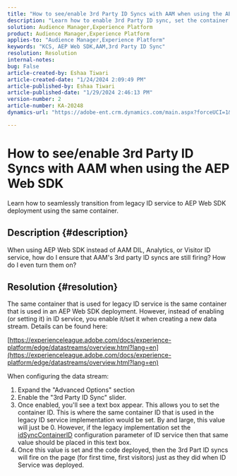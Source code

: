 ```yaml
---
title: "How to see/enable 3rd Party ID Syncs with AAM when using the AEP Web SDK"
description: "Learn how to enable 3rd Party ID sync, set the container ID in a new data stream, and deploy code for effective synchronization."
solution: Audience Manager,Experience Platform
product: Audience Manager,Experience Platform
applies-to: "Audience Manager,Experience Platform"
keywords: "KCS, AEP Web SDK,AAM,3rd Party ID Sync"
resolution: Resolution
internal-notes: 
bug: False
article-created-by: Eshaa Tiwari
article-created-date: "1/24/2024 2:09:49 PM"
article-published-by: Eshaa Tiwari
article-published-date: "1/29/2024 2:46:13 PM"
version-number: 2
article-number: KA-20248
dynamics-url: "https://adobe-ent.crm.dynamics.com/main.aspx?forceUCI=1&pagetype=entityrecord&etn=knowledgearticle&id=49c7e139-c2ba-ee11-a569-6045bd006268"

---
```

# How to see/enable 3rd Party ID Syncs with AAM when using the AEP Web SDK


Learn how to seamlessly transition from legacy ID service to AEP Web SDK deployment using the same container.

## Description {#description}

When using AEP Web SDK instead of AAM DIL, Analytics, or Visitor ID service, how do I ensure that AAM's 3rd party ID syncs are still firing? How do I even turn them on?

## Resolution {#resolution}


The same container that is used for legacy ID service is the same container that is used in an AEP Web SDK deployment. However, instead of enabling (or setting it) in ID service, you enable it/set it when creating a new data stream. Details can be found here:

[https://experienceleague.adobe.com/docs/experience-platform/edge/datastreams/overview.html?lang=en](https://experienceleague.adobe.com/docs/experience-platform/edge/datastreams/overview.html?lang=en)

When configuring the data stream:

1. Expand the "Advanced Options" section
2. Enable the "3rd Party ID Sync" slider.
3. Once enabled, you'll see a text box appear. This allows you to set the container ID. This is where the same container ID that is used in the legacy ID service implementation would be set. By and large, this value will just be 0. However, if the legacy implementation set the [idSyncContainerID](https://experienceleague.adobe.com/docs/id-service/using/id-service-api/configurations/idsyncontainerid.html?lang=en) configuration parameter of ID service then that same value should be placed in this text box.
4. Once this value is set and the code deployed, then the 3rd Part ID syncs will fire on the page (for first time, first visitors) just as they did when ID Service was deployed.

